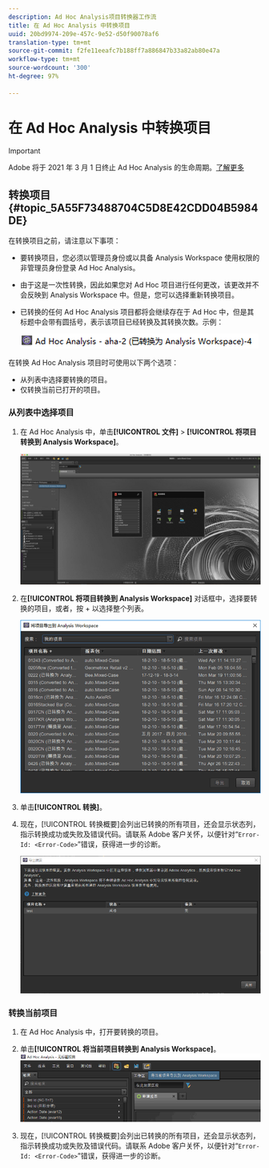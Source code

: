 ```yaml
---
description: Ad Hoc Analysis项目转换器工作流
title: 在 Ad Hoc Analysis 中转换项目
uuid: 20bd9974-209e-457c-9e52-d50f90078af6
translation-type: tm+mt
source-git-commit: f2fe11eeafc7b188ff7a886847b33a82ab80e47a
workflow-type: tm+mt
source-wordcount: '300'
ht-degree: 97%

---
```



# 在 Ad Hoc Analysis 中转换项目

>[!IMPORTANT]
>
>Adobe 将于 2021 年 3 月 1 日终止 Ad Hoc Analysis 的生命周期。[了解更多](https://adobe.ly/discoverworkspace)

## 转换项目{#topic_5A55F73488704C5D8E42CDD04B5984DE}

在转换项目之前，请注意以下事项：

* 要转换项目，您必须以管理员身份或以具备 Analysis Workspace 使用权限的非管理员身份登录 Ad Hoc Analysis。
* 由于这是一次性转换，因此如果您对 Ad Hoc 项目进行任何更改，该更改并不会反映到 Analysis Workspace 中。但是，您可以选择重新转换项目。
* 已转换的任何 Ad Hoc Analysis 项目都将会继续存在于 Ad Hoc 中，但是其标题中会带有圆括号，表示该项目已经转换及其转换次数。示例：

   ![](assets/aha_title_converted.png)

在转换 Ad Hoc Analysis 项目时可使用以下两个选项：

* 从列表中选择要转换的项目。
* 仅转换当前已打开的项目。

### 从列表中选择项目

1. 在 Ad Hoc Analysis 中，单击&#x200B;**[!UICONTROL 文件]** > **[!UICONTROL 将项目转换到 Analysis Workspace]**。

   ![](assets/aha2aw_convert.png)

1. 在&#x200B;**[!UICONTROL 将项目转换到 Analysis Workspace]** 对话框中，选择要转换的项目，或者，按 + 以选择整个列表。

   ![](assets/aha2aw_projects.png)

1. 单击&#x200B;**[!UICONTROL 转换]**。
1. 现在，[!UICONTROL 转换概要]会列出已转换的所有项目，还会显示状态列，指示转换成功或失败及错误代码。请联系 Adobe 客户关怀，以便针对“`Error-Id: <Error-Code>`”错误，获得进一步的诊断。

   ![](assets/export_summary.png)

### 转换当前项目

1. 在 Ad Hoc Analysis 中，打开要转换的项目。
1. 单击&#x200B;**[!UICONTROL 将当前项目转换到 Analysis Workspace]**。  ![](assets/export_current.png)

1. 现在，[!UICONTROL 转换概要]会列出已转换的所有项目，还会显示状态列，指示转换成功或失败及错误代码。请联系 Adobe 客户关怀，以便针对“`Error-Id: <Error-Code>`”错误，获得进一步的诊断。
